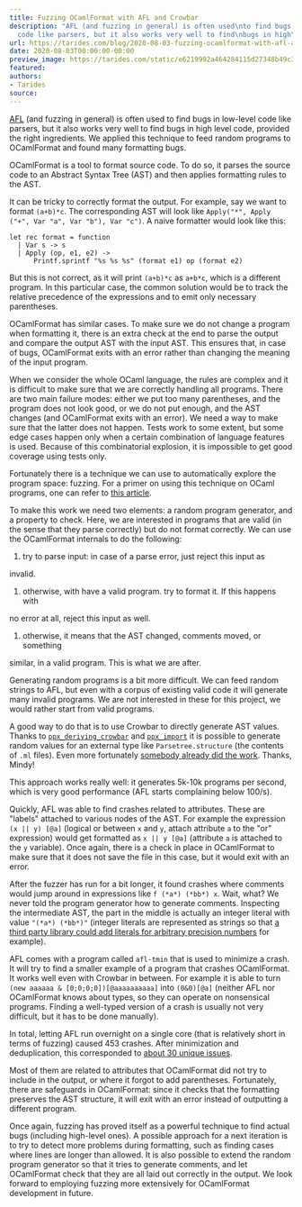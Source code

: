 ```yaml
---
title: Fuzzing OCamlFormat with AFL and Crowbar
description: "AFL (and fuzzing in general) is often used\nto find bugs in low-level
  code like parsers, but it also works very well to find\nbugs in high\u2026"
url: https://tarides.com/blog/2020-08-03-fuzzing-ocamlformat-with-afl-and-crowbar
date: 2020-08-03T00:00:00-00:00
preview_image: https://tarides.com/static/e6219992a464284115d27348b49c3910/0132d/feather2.jpg
featured:
authors:
- Tarides
source:
---
```


<p><a href="https://lcamtuf.coredump.cx/afl/">AFL</a> (and fuzzing in general) is often used
to find bugs in low-level code like parsers, but it also works very well to find
bugs in high level code, provided the right ingredients. We applied this
technique to feed random programs to OCamlFormat and found many formatting bugs.</p>
<p>OCamlFormat is a tool to format source code. To do so, it parses the source code
to an Abstract Syntax Tree (AST) and then applies formatting rules to the AST.</p>
<p>It can be tricky to correctly format the output. For example, say we want to
format <code>(a+b)*c</code>. The corresponding AST will look like <code>Apply(&quot;*&quot;, Apply (&quot;+&quot;, Var &quot;a&quot;, Var &quot;b&quot;), Var &quot;c&quot;)</code>. A naive formatter would look like this:</p>
<div class="gatsby-highlight" data-language="ocaml"><pre class="language-ocaml"><code class="language-ocaml"><span class="token keyword">let</span> <span class="token keyword">rec</span> format <span class="token operator">=</span> <span class="token keyword">function</span>
  <span class="token operator">|</span> Var s <span class="token operator">-&gt;</span> s
  <span class="token operator">|</span> Apply <span class="token punctuation">(</span>op<span class="token punctuation">,</span> e1<span class="token punctuation">,</span> e2<span class="token punctuation">)</span> <span class="token operator">-&gt;</span>
      Printf<span class="token punctuation">.</span>sprintf <span class="token string">&quot;%s %s %s&quot;</span> <span class="token punctuation">(</span>format e1<span class="token punctuation">)</span> op <span class="token punctuation">(</span>format e2<span class="token punctuation">)</span></code></pre></div>
<p>But this is not correct, as it will print <code>(a+b)*c</code> as <code>a+b*c</code>, which is a
different program. In this particular case, the common solution would be to
track the relative precedence of the expressions and to emit only necessary
parentheses.</p>
<p>OCamlFormat has similar cases. To make sure we do not change a program when
formatting it, there is an extra check at the end to parse the output and
compare the output AST with the input AST. This ensures that, in case of bugs,
OCamlFormat exits with an error rather than changing the meaning of the input
program.</p>
<p>When we consider the whole OCaml language, the rules are complex and it is
difficult to make sure that we are correctly handling all programs. There are
two main failure modes: either we put too many parentheses, and the program does
not look good, or we do not put enough, and the AST changes (and OCamlFormat
exits with an error). We need a way to make sure that the latter does not
happen. Tests work to some extent, but some edge cases happen only when a
certain combination of language features is used. Because of this combinatorial
explosion, it is impossible to get good coverage using tests only.</p>
<p>Fortunately there is a technique we can use to automatically explore the program
space: fuzzing. For a primer on using this technique on OCaml programs, one can
refer to <a href="https://tarides.com/blog/2019-09-04-an-introduction-to-fuzzing-ocaml-with-afl-crowbar-and-bun">this article</a>.</p>
<p>To make this work we need two elements: a random program generator, and a
property to check. Here, we are interested in programs that are valid (in the
sense that they parse correctly) but do not format correctly. We can use the
OCamlFormat internals to do the following:</p>
<ol>
<li>try to parse input: in case of a parse error, just reject this input as</li>
</ol>
<p>invalid.</p>
<ol>
<li>otherwise, with have a valid program. try to format it. If this happens with</li>
</ol>
<p>no error at all, reject this input as well.</p>
<ol>
<li>otherwise, it means that the AST changed, comments moved, or something</li>
</ol>
<p>similar, in a valid program. This is what we are after.</p>
<p>Generating random programs is a bit more difficult. We can feed random strings
to AFL, but even with a corpus of existing valid code it will generate many
invalid programs. We are not interested in these for this project, we would
rather start from valid programs.</p>
<p>A good way to do that is to use Crowbar to directly generate AST values. Thanks
to <a href="https://github.com/yomimono/ppx_deriving_crowbar"><code>ppx_deriving_crowbar</code></a> and <a href="https://github.com/ocaml-ppx/ppx_import"><code>ppx_import</code></a>
it is possible to generate random values for an external type like
<code>Parsetree.structure</code> (the contents of <code>.ml</code> files). Even more fortunately
<a href="https://github.com/yomimono/ocaml-test-omp/blob/d086037027537ba4e23ce027766187979c85aa3d/test/parsetree_405.ml">somebody already did the work</a>. Thanks, Mindy!</p>
<p>This approach works really well: it generates 5k-10k programs per second, which
is very good performance (AFL starts complaining below 100/s).</p>
<p>Quickly, AFL was able to find crashes related to attributes. These are &quot;labels&quot;
attached to various nodes of the AST. For example the expression <code>(x || y) [@a]</code>
(logical or between <code>x</code> and <code>y</code>, attach attribute <code>a</code> to the &quot;or&quot; expression)
would get formatted as <code>x || y [@a]</code> (attribute <code>a</code> is attached to the <code>y</code>
variable). Once again, there is a check in place in OCamlFormat to make sure
that it does not save the file in this case, but it would exit with an error.</p>
<p>After the fuzzer has run for a bit longer, it found crashes where comments would
jump around in expressions like <code>f (*a*) (*bb*) x</code>. Wait, what? We never told
the program generator how to generate comments. Inspecting the intermediate AST,
the part in the middle is actually an integer literal with value <code>&quot;(*a*) (*bb*)&quot;</code> (integer literals are represented as strings so that <a href="https://github.com/Drup/Zarith-ppx">a third party
library could add literals for arbitrary precision numbers</a> for
example).</p>
<p>AFL comes with a program called <code>afl-tmin</code> that is used to minimize a crash. It
will try to find a smaller example of a program that crashes OCamlFormat. It
works well even with Crowbar in between. For example it is able to turn <code>(new aaaaaa &amp; [0;0;0;0])[@aaaaaaaaaa]</code> into <code>(0&amp;0)[@a]</code> (neither AFL nor OCamlFormat
knows about types, so they can operate on nonsensical programs. Finding a
well-typed version of a crash is usually not very difficult, but it has to be
done manually).</p>
<p>In total, letting AFL run overnight on a single core (that is relatively short
in terms of fuzzing) caused 453 crashes. After minimization and deduplication,
this corresponded to <a href="https://github.com/ocaml-ppx/ocamlformat/issues?q=label:fuzz">about 30 unique issues</a>.</p>
<p>Most of them are related to attributes that OCamlFormat did not try to include
in the output, or where it forgot to add parentheses. Fortunately, there are
safeguards in OCamlFormat: since it checks that the formatting preserves the AST
structure, it will exit with an error instead of outputting a different program.</p>
<p>Once again, fuzzing has proved itself as a powerful technique to find actual
bugs (including high-level ones). A possible approach for a next iteration is to
try to detect more problems during formatting, such as finding cases where lines
are longer than allowed. It is also possible to extend the random program
generator so that it tries to generate comments, and let OCamlFormat check that
they are all laid out correctly in the output. We look forward to employing
fuzzing more extensively for OCamlFormat development in future.</p>
